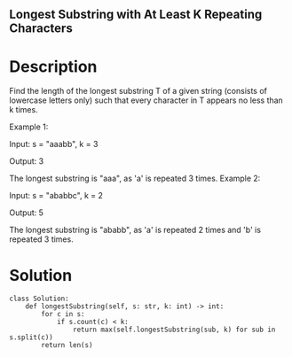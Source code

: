 Longest Substring with At Least K Repeating Characters
---

# Description
Find the length of the longest substring T of a given string (consists of lowercase letters only) such that every character in T appears no less than k times.

Example 1:

Input:
s = "aaabb", k = 3

Output:
3

The longest substring is "aaa", as 'a' is repeated 3 times.
Example 2:

Input:
s = "ababbc", k = 2

Output:
5

The longest substring is "ababb", as 'a' is repeated 2 times and 'b' is repeated 3 times.

# Solution
```python3
class Solution:
    def longestSubstring(self, s: str, k: int) -> int:
        for c in s:
            if s.count(c) < k:
                return max(self.longestSubstring(sub, k) for sub in s.split(c))
        return len(s)
```
